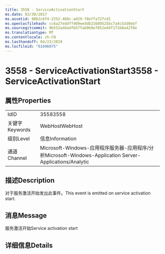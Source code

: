 ```yaml
---
title: 3558 - ServiceActivationStart
ms.date: 03/30/2017
ms.assetid: 9062c6f4-2252-460c-ad29-f8effa72fcd1
ms.openlocfilehash: cc6a27eddff409eeddb21689525bc7a4cb3d0ebf
ms.sourcegitcommit: 9b552addadfb57fab0b9e7852ed4f1f1b8a42f8e
ms.translationtype: MT
ms.contentlocale: zh-CN
ms.lasthandoff: 04/23/2019
ms.locfileid: "61696075"
---
```

# <a name="3558---serviceactivationstart"></a><span data-ttu-id="a1b95-102">3558 - ServiceActivationStart</span><span class="sxs-lookup"><span data-stu-id="a1b95-102">3558 - ServiceActivationStart</span></span>
## <a name="properties"></a><span data-ttu-id="a1b95-103">属性</span><span class="sxs-lookup"><span data-stu-id="a1b95-103">Properties</span></span>  
  
|||  
|-|-|  
|<span data-ttu-id="a1b95-104">Id</span><span class="sxs-lookup"><span data-stu-id="a1b95-104">ID</span></span>|<span data-ttu-id="a1b95-105">3558</span><span class="sxs-lookup"><span data-stu-id="a1b95-105">3558</span></span>|  
|<span data-ttu-id="a1b95-106">关键字</span><span class="sxs-lookup"><span data-stu-id="a1b95-106">Keywords</span></span>|<span data-ttu-id="a1b95-107">WebHost</span><span class="sxs-lookup"><span data-stu-id="a1b95-107">WebHost</span></span>|  
|<span data-ttu-id="a1b95-108">级别</span><span class="sxs-lookup"><span data-stu-id="a1b95-108">Level</span></span>|<span data-ttu-id="a1b95-109">信息</span><span class="sxs-lookup"><span data-stu-id="a1b95-109">Information</span></span>|  
|<span data-ttu-id="a1b95-110">通道</span><span class="sxs-lookup"><span data-stu-id="a1b95-110">Channel</span></span>|<span data-ttu-id="a1b95-111">Microsoft-Windows-应用程序服务器-应用程序/分析</span><span class="sxs-lookup"><span data-stu-id="a1b95-111">Microsoft-Windows-Application Server-Applications/Analytic</span></span>|  
  
## <a name="description"></a><span data-ttu-id="a1b95-112">描述</span><span class="sxs-lookup"><span data-stu-id="a1b95-112">Description</span></span>  
 <span data-ttu-id="a1b95-113">对于服务激活开始发出此事件。</span><span class="sxs-lookup"><span data-stu-id="a1b95-113">This event is emitted on service activation start.</span></span>  
  
## <a name="message"></a><span data-ttu-id="a1b95-114">消息</span><span class="sxs-lookup"><span data-stu-id="a1b95-114">Message</span></span>  
 <span data-ttu-id="a1b95-115">服务激活开始</span><span class="sxs-lookup"><span data-stu-id="a1b95-115">Service activation start</span></span>  
  
## <a name="details"></a><span data-ttu-id="a1b95-116">详细信息</span><span class="sxs-lookup"><span data-stu-id="a1b95-116">Details</span></span>
